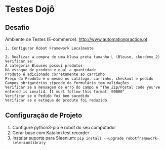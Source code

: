 # Testes Dojô

## Desafio

Ambiente de Testes (E-commerce): http://www.automationpractice.pl

    1. Configurar Robot Framework Localmente  

    2. Realizar a compra de uma blusa preta tamanho L (Blouse, sku:demo_2)
    Verificar se: 
    A categoria Blouses possui produtos
    Há estoque de produto e qual a quantidade
    Produto é adicionado corretamente ao carrinho
    Preço do Produto é o mesmo no catálogo, carrinho, checkout e pedido
    Campos obrigatórios zipcode do formulário tem validações
    Verificar se a mensagem de erro do campo é “The Zip/Postal code you've entered is invalid. It must follow this format: 00000”
    Verificar se o Pedido foi bem sucedido
    Verificar se o estoque de produto foi reduzido


## Configuração de Projeto

1. Configure python3-pip e robot do seu computador
2. Gerar base com Katalon test recorder
3. Instalar suporte para Sleenium: `pip install --upgrade robotframework-seleniumlibrary`

